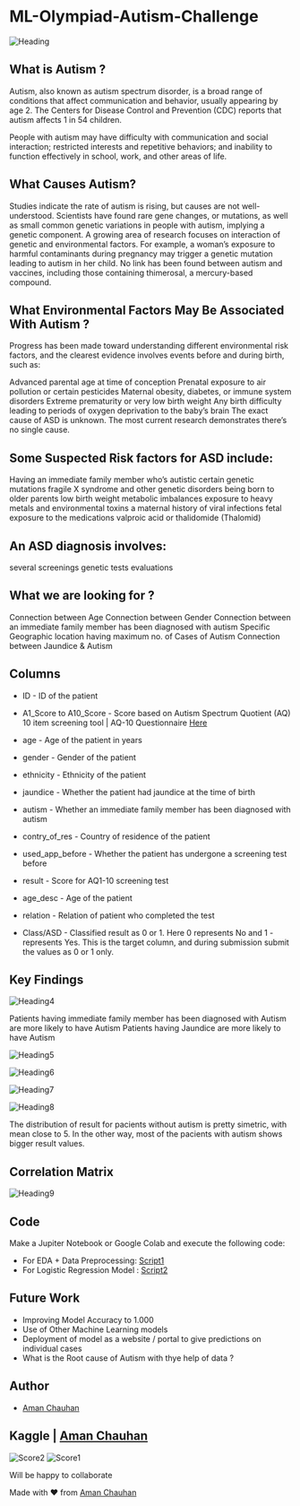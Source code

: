 # ML-Olympiad-Autism-Challenge

![Heading](https://github.com/officialAmanchauhan/ML-Olympiad-Autism-Challenge/blob/main/Assets/head.png)
## What is Autism ?

Autism, also known as autism spectrum disorder, is a broad range of conditions that affect communication and behavior, usually appearing by age 2. The Centers for Disease Control and Prevention (CDC) reports that autism affects 1 in 54 children.

People with autism may have difficulty with communication and social interaction; restricted interests and repetitive behaviors; and inability to function effectively in school, work, and other areas of life.

## What Causes Autism?

Studies indicate the rate of autism is rising, but causes are not well-understood. Scientists have found rare gene changes, or mutations, as well as small common genetic variations in people with autism, implying a genetic component. A growing area of research focuses on interaction of genetic and environmental factors. For example, a woman’s exposure to harmful contaminants during pregnancy may trigger a genetic mutation leading to autism in her child. No link has been found between autism and vaccines, including those containing thimerosal, a mercury-based compound.

## What Environmental Factors May Be Associated With Autism ?

Progress has been made toward understanding different environmental risk factors, and the clearest evidence involves events before and during birth, such as:

Advanced parental age at time of conception
Prenatal exposure to air pollution or certain pesticides
Maternal obesity, diabetes, or immune system disorders
Extreme prematurity or very low birth weight
Any birth difficulty leading to periods of oxygen deprivation to the baby’s brain
The exact cause of ASD is unknown. The most current research demonstrates there’s no single cause.

## Some Suspected Risk factors for ASD include:

Having an immediate family member who’s autistic certain genetic mutations fragile X syndrome and other genetic disorders being born to older parents low birth weight metabolic imbalances exposure to heavy metals and environmental toxins a maternal history of viral infections fetal exposure to the medications valproic acid or thalidomide (Thalomid)

## An ASD diagnosis involves:

several screenings
genetic tests
evaluations

## What we are looking for ?

Connection between Age
Connection between Gender
Connection between an immediate family member has been diagnosed with autism
Specific Geographic location having maximum no. of Cases of Autism
Connection between Jaundice & Autism

## Columns

- ID - ID of the patient
- A1_Score to A10_Score - Score based on Autism Spectrum Quotient (AQ) 10 item screening tool | AQ-10 Questionnaire [Here](https://www.nice.org.uk/guidance/cg142/resources/autism-spectrum-quotient-aq10-test-pdf-186582493)

- age - Age of the patient in years
- gender - Gender of the patient
- ethnicity - Ethnicity of the patient
- jaundice - Whether the patient had jaundice at the time of birth
- autism - Whether an immediate family member has been diagnosed with autism
- contry_of_res - Country of residence of the patient
- used_app_before - Whether the patient has undergone a screening test before
- result - Score for AQ1-10 screening test
- age_desc - Age of the patient
- relation - Relation of patient who completed the test
- Class/ASD - Classified result as 0 or 1. Here 0 represents No and 1 - represents Yes. This is the target column, and during submission submit the values as 0 or 1 only.


## Key Findings
![Heading4](https://github.com/officialAmanchauhan/ML-Olympiad-Autism-Challenge/blob/main/Assets/4.png)

Patients having immediate family member has been diagnosed with Autism are more likely to have Autism
Patients having Jaundice are more likely to have Autism

![Heading5](https://github.com/officialAmanchauhan/ML-Olympiad-Autism-Challenge/blob/main/Assets/5.png)

![Heading6](https://github.com/officialAmanchauhan/ML-Olympiad-Autism-Challenge/blob/main/Assets/6.png)

![Heading7](https://github.com/officialAmanchauhan/ML-Olympiad-Autism-Challenge/blob/main/Assets/7.png)

![Heading8](https://github.com/officialAmanchauhan/ML-Olympiad-Autism-Challenge/blob/main/Assets/8.png)

The distribution of result for pacients without autism is pretty simetric, with mean close to 5. In the other way, most of the pacients with autism shows bigger result values.

## Correlation Matrix
![Heading9](https://github.com/officialAmanchauhan/ML-Olympiad-Autism-Challenge/blob/main/Assets/9.png)




## Code
Make a Jupiter Notebook or Google Colab and execute the following code:

- For EDA + Data Preprocessing: [Script1](https://github.com/officialAmanchauhan/ML-Olympiad-Autism-Challenge/blob/main/EDA%2BDataPreprocessing.ipynb)
- For Logistic Regression Model : [Script2](https://github.com/officialAmanchauhan/ML-Olympiad-Autism-Challenge/blob/main/Logistic_Regression_Model.ipynb)

## Future Work
- Improving Model Accuracy to 1.000
- Use of Other Machine Learning models
- Deployment of model as a website / portal to give predictions on individual cases
- What is the Root cause of Autism with thye help of data ?

## Author

- [Aman Chauhan](https://github.com/officialAmanchauhan)

## Kaggle | [Aman Chauhan](https://www.kaggle.com/whenamancodes)
![Score2](https://github.com/officialAmanchauhan/ML-Olympiad-Autism-Challenge/blob/main/Assets/0.93imporved.png)
![Score1](https://github.com/officialAmanchauhan/ML-Olympiad-Autism-Challenge/blob/main/Assets/0.93-Accuracy.png)

Will be happy to collaborate

Made with ❤ from [Aman Chauhan](https://github.com/officialAmanchauhan)

